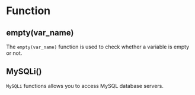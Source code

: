 # Function

## empty(var_name)

The `empty(var_name)` function is used to check whether a variable is empty or not.

## MySQLi()
`MySQLi` functions allows you to access MySQL database servers.